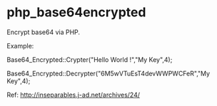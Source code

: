 # php_base64encrypted
Encrypt base64 via PHP. 

Example: 

Base64_Encrypted::Crypter("Hello World !","My Key",4);

Base64_Encrypted::Decrypter("6M5wVTuEsT4devWWPWCFeR","My Key",4);

Ref: http://inseparables.j-ad.net/archives/24/
